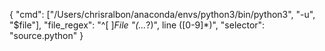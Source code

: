 
{
    "cmd":  ["/Users/chrisralbon/anaconda/envs/python3/bin/python3", "-u", "$file"],
    "file_regex": "^[ ]*File \"(...*?)\", line ([0-9]*)",
    "selector": "source.python"
}

